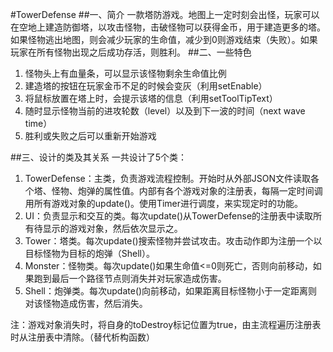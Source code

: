 #TowerDefense
##一、简介
一款塔防游戏。地图上一定时刻会出怪，玩家可以在空地上建造防御塔，以攻击怪物，击破怪物可以获得金币，用于建造更多的塔。
如果怪物逃出地图，则会减少玩家的生命值，减少到0则游戏结束（失败）。如果玩家在所有怪物出现之后成功存活，则胜利。
##二、一些特色
1. 怪物头上有血量条，可以显示该怪物剩余生命值比例
2. 建造塔的按钮在玩家金币不足的时候会变灰（利用setEnable）
3. 将鼠标放置在塔上时，会提示该塔的信息（利用setToolTipText）
4. 随时显示怪物当前的进攻轮数（level）以及到下一波的时间（next wave time）
5. 胜利或失败之后可以重新开始游戏

##三、设计的类及其关系
一共设计了5个类：

1. TowerDefense：主类，负责游戏流程控制。开始时从外部JSON文件读取各个塔、怪物、炮弹的属性值。内部有各个游戏对象的注册表，每隔一定时间调用所有游戏对象的update()。使用Timer进行调度，来实现定时的功能。
2. UI：负责显示和交互的类。每次update()从TowerDefense的注册表中读取所有待显示的游戏对象，然后依次显示之。
3. Tower：塔类。每次update()搜索怪物并尝试攻击。攻击动作即为注册一个以目标怪物为目标的炮弹（Shell）。
4. Monster：怪物类。每次update()如果生命值<=0则死亡，否则向前移动，如果跑到最后一个路径节点则消失并对玩家造成伤害。
5. Shell：炮弹类。每次update()向前移动，如果距离目标怪物小于一定距离则对该怪物造成伤害，然后消失。

注：游戏对象消失时，将自身的toDestroy标记位置为true，由主流程遍历注册表时从注册表中清除。（替代析构函数）
